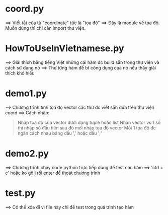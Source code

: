 # coord.py
==> Viết tắt của từ "coordinate" tức là "tọa độ"
==> Đây là module về tọa độ. Muốn dùng thì chỉ cần import thư viện.
# HowToUseInVietnamese.py
==> Giải thích bằng tiếng Việt những cái hàm đc build sẵn trong thư viện và cách sử dụng nó
==> Thử từng hàm để bt công dụng của nó nếu thấy giải thích khó hiểu
# demo1.py
==> Chương trình tính tọa độ vector các thứ đc viết sẵn dựa trên thư viện coord
==> Cách nhập:
> Nhập tọa độ của vector dưới dạng tuple hoặc list
> Nhân vector vs 1 số thì nhập số đầu tiên sau đó mới nhập tọa độ vector
> Mỗi 1 tọa độ đc ngăn cách nhau bằng dấu ',' hoặc dấu ';'
# demo2.py
==> Chương trình chạy code python trực tiếp dùng để test các hàm
==> 'ctrl + c' hoặc ko gõ j rồi enter để thoát chương trình
# test.py
==> Có thể xóa đi vì file này chỉ để test trong quá trình tạo hàm